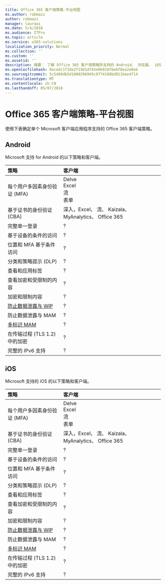 ```yaml
---
title: Office 365 客户端策略-平台视图
ms.author: robmazz
author: robmazz
manager: laurawi
ms.date: 5/4/2018
ms.audience: ITPro
ms.topic: article
ms.service: o365-solutions
localization_priority: Normal
ms.collection: ''
ms.custom: ''
ms.assetid: ''
description: 摘要： 了解 Office 365 客户端策略所支持的 Android、 浏览器、 iOS、 Mac OS X、 Windows 和 Windows Mobile。
ms.openlocfilehash: 0acedc1f2de2f19d1d743e0b918f6e6f8ea2e0eb
ms.sourcegitcommit: 5c5489db5d1000296945c9774198bd911bee4f14
ms.translationtype: MT
ms.contentlocale: zh-CN
ms.lasthandoff: 05/07/2018
---
```

# <a name="office-365-client-policies---platform-view"></a>Office 365 客户端策略-平台视图
使用下表确定单个 Microsoft 客户端应用程序支持的 Office 365 客户端策略。

## <a name="android"></a>Android
Microsoft 支持 for Android 的以下策略和客户端。

|**策略**|**客户端**|
|:-----|:-----|
| 每个用户多因素身份验证 (MFA) | Delve <br> Excel <br> 流 <br> 表单|
| 基于证书的身份验证 (CBA) | 深入，Excel、 流、 Kaizala、 MyAnalytics、 Office 365|
| 完整单一登录 | ? | ? | ? | ? | ? | ? | ? |
| 基于设备的条件的访问 | ? | ? | ? | ? | ? | ? | ? |
| 位置和 MFA 基于条件访问 | ? | ? | ? | ? | ? | ? | ? |
| 分类和策略提示 (DLP) | ? | ? | ? | ? | ? | ? | ? |
| 查看和应用标签 | ? | ? | ? | ? | ? | ? | ? |
| 查看加密和受限制的内容 | ? | ? | ? | ? | ? | ? | ? |
| 加密和限制内容 | ? | ? | ? | ? | ? | ? | ? |
| [防止数据泄露与 WIP](https://docs.microsoft.com/en-us/windows/security/information-protection/windows-information-protection/protect-enterprise-data-using-wip) | ? | ? | ? | ? | ? | ? | ? |
| 防止数据泄露与 MAM | ? | ? | ? | ? | ? | ? | ? |
| [多标识 MAM](https://docs.microsoft.com/en-us/enterprise-mobility-security/solutions/fasttrack-how-to-use-apps-with-multi-identity-support) | ? | ? | ? | ? | ? | ? | ? |
| 在传输过程 (TLS 1.2) 中的加密 | ? | ? | ? | ? | ? | ? | ? |
| 完整的 IPv6 支持 | ? | ? | ? | ? | ? | ? | ? |

## <a name="ios"></a>iOS
Microsoft 支持的 iOS 的以下策略和客户端。

|**策略**|**客户端**|
|:-----|:-----|
| 每个用户多因素身份验证 (MFA) | Delve <br> Excel <br> 流 <br> 表单|
| 基于证书的身份验证 (CBA) | 深入，Excel、 流、 Kaizala、 MyAnalytics、 Office 365|
| 完整单一登录 | ? | ? | ? | ? | ? | ? | ? |
| 基于设备的条件的访问 | ? | ? | ? | ? | ? | ? | ? |
| 位置和 MFA 基于条件访问 | ? | ? | ? | ? | ? | ? | ? |
| 分类和策略提示 (DLP) | ? | ? | ? | ? | ? | ? | ? |
| 查看和应用标签 | ? | ? | ? | ? | ? | ? | ? |
| 查看加密和受限制的内容 | ? | ? | ? | ? | ? | ? | ? |
| 加密和限制内容 | ? | ? | ? | ? | ? | ? | ? |
| [防止数据泄露与 WIP](https://docs.microsoft.com/en-us/windows/security/information-protection/windows-information-protection/protect-enterprise-data-using-wip) | ? | ? | ? | ? | ? | ? | ? |
| 防止数据泄露与 MAM | ? | ? | ? | ? | ? | ? | ? |
| [多标识 MAM](https://docs.microsoft.com/en-us/enterprise-mobility-security/solutions/fasttrack-how-to-use-apps-with-multi-identity-support) | ? | ? | ? | ? | ? | ? | ? |
| 在传输过程 (TLS 1.2) 中的加密 | ? | ? | ? | ? | ? | ? | ? |
| 完整的 IPv6 支持 | ? | ? | ? | ? | ? | ? | ? |